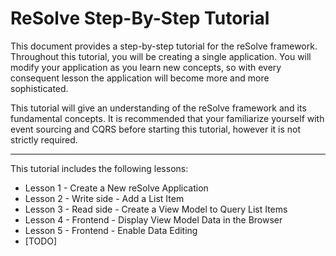 # ReSolve Step-By-Step Tutorial

This document provides a step-by-step tutorial for the reSolve framework.
Throughout this tutorial, you will be creating a single application. You will modify your application as you learn new concepts, so with every consequent lesson the application will become more and more sophisticated.

This tutorial will give an understanding of the reSolve framework and its fundamental concepts. It is recommended that your familiarize yourself with event sourcing and CQRS before starting this tutorial, however it is not strictly required.

---

This tutorial includes the following lessons:

- Lesson 1 - Create a New reSolve Application
- Lesson 2 - Write side - Add a List Item
- Lesson 3 - Read side - Create a View Model to Query List Items
- Lesson 4 - Frontend - Display View Model Data in the Browser
- Lesson 5 - Frontend - Enable Data Editing
- [TODO]
